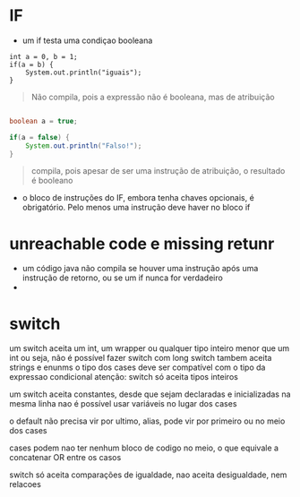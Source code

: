 # IF

* um  if testa uma condiçao booleana

```
int a = 0, b = 1;
if(a = b) {
    System.out.println("iguais");
} 
```
> Não compila, pois a expressão não é booleana, mas de atribuição

```java

boolean a = true;

if(a = false) {
    System.out.println("Falso!");
} 
```

> compila, pois apesar de ser uma instrução de atribuição, o resultado é booleano

* o bloco de instruções do IF, embora tenha chaves opcionais, é obrigatório. Pelo menos uma instrução deve haver no bloco if

# unreachable code e missing retunr

* um código java não compila se houver uma instrução após uma instrução de retorno, ou se um if nunca for verdadeiro
* 

# switch

um switch aceita um int, um wrapper ou qualquer tipo inteiro menor que um int
ou seja, não é possível fazer switch com long
switch tambem aceita strings e enunms
o tipo dos cases deve ser compatível com o tipo da expressao condicional
atenção: switch só aceita tipos inteiros

um switch aceita constantes, desde que sejam declaradas e inicializadas na mesma linha
nao é possível usar variáveis no lugar dos cases

o default não precisa vir por ultimo, alias, pode vir por primeiro ou no meio dos cases

cases podem nao ter nenhum bloco de codigo no meio, o que equivale a concatenar OR entre os casos

switch só aceita comparações de igualdade, nao aceita desigualdade, nem relacoes

